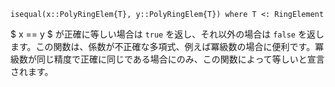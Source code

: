 ```
isequal(x::PolyRingElem{T}, y::PolyRingElem{T}) where T <: RingElement
```

$ x == y $ が正確に等しい場合は `true` を返し、それ以外の場合は `false` を返します。この関数は、係数が不正確な多項式、例えば冪級数の場合に便利です。冪級数が同じ精度で正確に同じである場合にのみ、この関数によって等しいと宣言されます。
